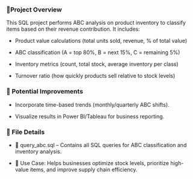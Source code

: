 ### 📌Project Overview
This SQL project performs ABC analysis on product inventory to classify items based on their revenue contribution. It includes:

- Product value calculations (total units sold, revenue, % of total value)

- ABC classification (A = top 80%, B = next 15%, C = remaining 5%)

- Inventory metrics (count, total stock, average inventory per class)
- Turnover ratio (how quickly products sell relative to stock levels)


### 🚀 Potential Improvements
- Incorporate time-based trends (monthly/quarterly ABC shifts).

- Visualize results in Power BI/Tableau for business reporting.

### 📂 File Details
- 📄 query_abc.sql – Contains all SQL queries for ABC classification and inventory analysis.

- 🔹 Use Case: Helps businesses optimize stock levels, prioritize high-value items, and improve supply chain efficiency.

  
